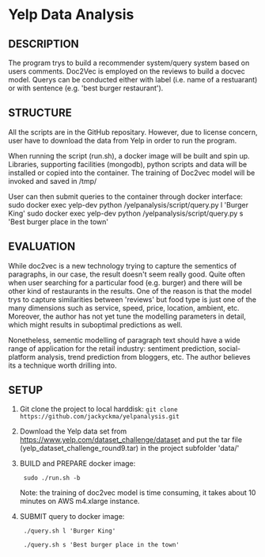 # Yelp Data Analysis

## DESCRIPTION
The program trys to build a recommender system/query system based on users comments. Doc2Vec is employed
on the reviews to build a docvec model. Querys can be conducted either with label (i.e. name of a restuarant)
or with sentence (e.g. 'best burger restaurant').


## STRUCTURE
All the scripts are in the GitHub repositary. However, due to license concern, user have to download the
data from Yelp in order to run the program.

When running the script (run.sh), a docker image will be built and spin up. Libraries, supporting facilities
(mongodb), python scripts and data will be installed or copied into the container. The training of 
Doc2vec model will be invoked and saved in /tmp/

User can then submit queries to the container through docker interface:
sudo docker exec yelp-dev python /yelpanalysis/script/query.py l 'Burger King'
sudo docker exec yelp-dev python /yelpanalysis/script/query.py s 'Best burger place in the town'


## EVALUATION
While doc2vec is a new technology trying to capture the sementics of paragraphs, in our case, the result
doesn't seem really good. Quite often when user searching for a particular food (e.g. burger) and there
will be other kind of restaurants in the results. One of the reason is that the model trys to capture 
similarities between 'reviews' but food type is just one of the many dimensions such as service, speed,
price, location, ambient, etc. Moreover, the author has not yet tune the modelling parameters in detail,
which might results in suboptimal predictions as well.

Nonetheless, sementic modelling of paragraph text should have a wide range of application for the retail
industry: sentiment prediction, social-platform analysis, trend prediction from bloggers, etc. The author
believes its a technique worth drilling into.


## SETUP
1. Git clone the project to local harddisk: 
        `git clone https://github.com/jackyckma/yelpanalysis.git`

2. Download the Yelp data set from https://www.yelp.com/dataset_challenge/dataset and put the tar file (yelp_dataset_challenge_round9.tar) in the project subfolder 'data/'

3. BUILD and PREPARE docker image: 

        sudo ./run.sh -b

    Note: the training of doc2vec model is time consuming, it takes about 10 minutes on AWS m4.xlarge instance.

4. SUBMIT query to docker image: 

        ./query.sh l 'Burger King'
        
        ./query.sh s 'Best burger place in the town'
